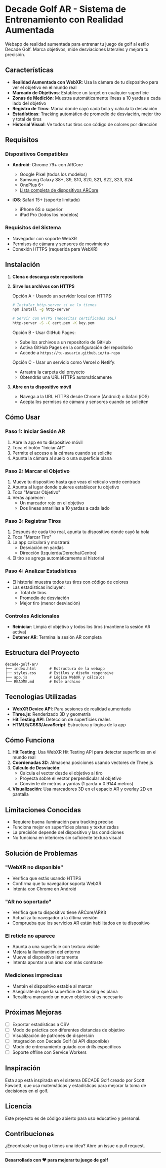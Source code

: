 # Decade Golf AR - Sistema de Entrenamiento con Realidad Aumentada

Webapp de realidad aumentada para entrenar tu juego de golf al estilo Decade Golf. Marca objetivos, mide desviaciones laterales y mejora tu precisión.

## Características

- **Realidad Aumentada con WebXR**: Usa la cámara de tu dispositivo para ver el objetivo en el mundo real
- **Marcado de Objetivos**: Establece un target en cualquier superficie
- **Zonas de Medición**: Muestra automáticamente líneas a 10 yardas a cada lado del objetivo
- **Registro de Tiros**: Marca donde cayó cada bola y calcula la desviación
- **Estadísticas**: Tracking automático de promedio de desviación, mejor tiro y total de tiros
- **Historial Visual**: Ve todos tus tiros con código de colores por dirección

## Requisitos

### Dispositivos Compatibles

- **Android**: Chrome 79+ con ARCore
  - Google Pixel (todos los modelos)
  - Samsung Galaxy S8+, S9, S10, S20, S21, S22, S23, S24
  - OnePlus 6+
  - [Lista completa de dispositivos ARCore](https://developers.google.com/ar/devices)

- **iOS**: Safari 15+ (soporte limitado)
  - iPhone 6S o superior
  - iPad Pro (todos los modelos)

### Requisitos del Sistema

- Navegador con soporte WebXR
- Permisos de cámara y sensores de movimiento
- Conexión HTTPS (requerida para WebXR)

## Instalación

1. **Clona o descarga este repositorio**

2. **Sirve los archivos con HTTPS**

   Opción A - Usando un servidor local con HTTPS:
   ```bash
   # Instalar http-server si no lo tienes
   npm install -g http-server

   # Servir con HTTPS (necesitas certificados SSL)
   http-server -S -C cert.pem -K key.pem
   ```

   Opción B - Usar GitHub Pages:
   - Sube los archivos a un repositorio de GitHub
   - Activa GitHub Pages en la configuración del repositorio
   - Accede a `https://tu-usuario.github.io/tu-repo`

   Opción C - Usar un servicio como Vercel o Netlify:
   - Arrastra la carpeta del proyecto
   - Obtendrás una URL HTTPS automáticamente

3. **Abre en tu dispositivo móvil**
   - Navega a la URL HTTPS desde Chrome (Android) o Safari (iOS)
   - Acepta los permisos de cámara y sensores cuando se soliciten

## Cómo Usar

### Paso 1: Iniciar Sesión AR
1. Abre la app en tu dispositivo móvil
2. Toca el botón "Iniciar AR"
3. Permite el acceso a la cámara cuando se solicite
4. Apunta la cámara al suelo o una superficie plana

### Paso 2: Marcar el Objetivo
1. Mueve tu dispositivo hasta que veas el retículo verde centrado
2. Apunta al lugar donde quieres establecer tu objetivo
3. Toca "Marcar Objetivo"
4. Verás aparecer:
   - Un marcador rojo en el objetivo
   - Dos líneas amarillas a 10 yardas a cada lado

### Paso 3: Registrar Tiros
1. Después de cada tiro real, apunta tu dispositivo donde cayó la bola
2. Toca "Marcar Tiro"
3. La app calculará y mostrará:
   - Desviación en yardas
   - Dirección (Izquierda/Derecha/Centro)
4. El tiro se agrega automáticamente al historial

### Paso 4: Analizar Estadísticas
- El historial muestra todos tus tiros con código de colores
- Las estadísticas incluyen:
  - Total de tiros
  - Promedio de desviación
  - Mejor tiro (menor desviación)

### Controles Adicionales
- **Reiniciar**: Limpia el objetivo y todos los tiros (mantiene la sesión AR activa)
- **Detener AR**: Termina la sesión AR completa

## Estructura del Proyecto

```
decade-golf-ar/
├── index.html      # Estructura de la webapp
├── styles.css      # Estilos y diseño responsive
├── app.js          # Lógica WebXR y cálculos
└── README.md       # Este archivo
```

## Tecnologías Utilizadas

- **WebXR Device API**: Para sesiones de realidad aumentada
- **Three.js**: Renderizado 3D y geometría
- **Hit Testing API**: Detección de superficies reales
- **HTML5/CSS3/JavaScript**: Estructura y lógica de la app

## Cómo Funciona

1. **Hit Testing**: Usa WebXR Hit Testing API para detectar superficies en el mundo real
2. **Coordenadas 3D**: Almacena posiciones usando vectores de Three.js
3. **Cálculo de Desviación**:
   - Calcula el vector desde el objetivo al tiro
   - Proyecta sobre el vector perpendicular al objetivo
   - Convierte de metros a yardas (1 yarda = 0.9144 metros)
4. **Visualización**: Usa marcadores 3D en el espacio AR y overlay 2D en pantalla

## Limitaciones Conocidas

- Requiere buena iluminación para tracking preciso
- Funciona mejor en superficies planas y texturizadas
- La precisión depende del dispositivo y las condiciones
- No funciona en interiores sin suficiente textura visual

## Solución de Problemas

### "WebXR no disponible"
- Verifica que estás usando HTTPS
- Confirma que tu navegador soporta WebXR
- Intenta con Chrome en Android

### "AR no soportado"
- Verifica que tu dispositivo tiene ARCore/ARKit
- Actualiza tu navegador a la última versión
- Comprueba que los servicios AR están habilitados en tu dispositivo

### El reticle no aparece
- Apunta a una superficie con textura visible
- Mejora la iluminación del entorno
- Mueve el dispositivo lentamente
- Intenta apuntar a un área con más contraste

### Mediciones imprecisas
- Mantén el dispositivo estable al marcar
- Asegúrate de que la superficie de tracking es plana
- Recalibra marcando un nuevo objetivo si es necesario

## Próximas Mejoras

- [ ] Exportar estadísticas a CSV
- [ ] Modo de práctica con diferentes distancias de objetivo
- [ ] Visualización de patrones de dispersión
- [ ] Integración con Decade Golf (si API disponible)
- [ ] Modo de entrenamiento guiado con drills específicos
- [ ] Soporte offline con Service Workers

## Inspiración

Esta app está inspirada en el sistema DECADE Golf creado por Scott Fawcett, que usa matemáticas y estadísticas para mejorar la toma de decisiones en el golf.

## Licencia

Este proyecto es de código abierto para uso educativo y personal.

## Contribuciones

¿Encontraste un bug o tienes una idea? Abre un issue o pull request.

---

**Desarrollado con ❤️ para mejorar tu juego de golf**
